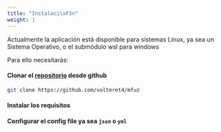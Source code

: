 ```yaml
---
title: "Instalaci\xF3n"
weight: 1
---
```


Actualmente la aplicación está disponible para sistemas Linux, ya sea un Sistema Operativo, o el submódulo wsl para windows

Para ello necesitarás:

#### Clonar el [repositorio](https://github.com/volteret4/mfuz) desde github
```bash
git clone https://github.com/volteret4/mfuz 
```

#### Instalar los requisitos


#### Configurar el config file ya sea `json` o `yml`
